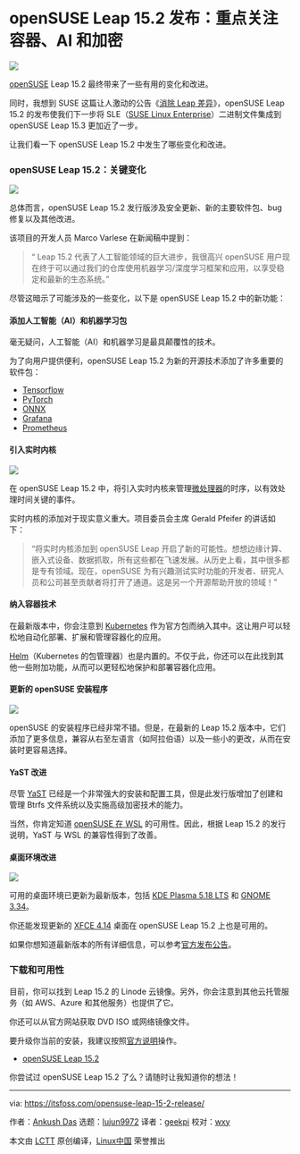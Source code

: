 [#]: collector: (lujun9972)
[#]: translator: (geekpi)
[#]: reviewer: (wxy)
[#]: publisher: (wxy)
[#]: url: (https://linux.cn/article-12425-1.html)
[#]: subject: (openSUSE Leap 15.2 Released With Focus on Containers, AI and Encryption)
[#]: via: (https://itsfoss.com/opensuse-leap-15-2-release/)
[#]: author: (Ankush Das https://itsfoss.com/author/ankush/)

openSUSE Leap 15.2 发布：重点关注容器、AI 和加密
======

![](https://img.linux.net.cn/data/attachment/album/202007/16/230428vklhwrzllll2eu82.jpg)

[openSUSE][1] Leap 15.2 最终带来了一些有用的变化和改进。

同时，我想到 SUSE 这篇让人激动的公告《[消除 Leap 差异][2]》，openSUSE Leap 15.2 的发布使我们下一步将 SLE（[SUSE Linux Enterprise][3]）二进制文件集成到 openSUSE Leap 15.3 更加近了一步。

让我们看一下 openSUSE Leap 15.2 中发生了哪些变化和改进。

### openSUSE Leap 15.2：关键变化

![][4]

总体而言，openSUSE Leap 15.2 发行版涉及安全更新、新的主要软件包、bug 修复以及其他改进。

该项目的开发人员 Marco Varlese 在新闻稿中提到：

>“ Leap 15.2 代表了人工智能领域的巨大进步，我很高兴 openSUSE 用户现在终于可以通过我们的仓库使用机器学习/深度学习框架和应用，以享受稳定和最新的生态系统。”

尽管这暗示了可能涉及的一些变化，以下是 openSUSE Leap 15.2 中的新功能：

#### 添加人工智能（AI）和机器学习包

毫无疑问，人工智能（AI）和机器学习是最具颠覆性的技术。

为了向用户提供便利，openSUSE Leap 15.2 为新的开源技术添加了许多重要的软件包：

  * [Tensorflow][5]
  * [PyTorch][6]
  * [ONNX][7]
  * [Grafana][8]
  * [Prometheus][9]

#### 引入实时内核

![][10]

在 openSUSE Leap 15.2 中，将引入实时内核来管理[微处理器][11]的时序，以有效处理时间关键的事件。

实时内核的添加对于现实意义重大。项目委员会主席 Gerald Pfeifer 的讲话如下：

>“将实时内核添加到 openSUSE Leap 开启了新的可能性。想想边缘计算、嵌入式设备、数据抓取，所有这些都在飞速发展。从历史上看，其中很多都是专有领域。现在，openSUSE 为有兴趣测试实时功能的开发者、研究人员和公司甚至贡献者将打开了通道。这是另一个开源帮助开放的领域！”

#### 纳入容器技术

在最新版本中，你会注意到 [Kubernetes][12] 作为官方包而纳入其中。这让用户可以轻松地自动化部署、扩展和管理容器化的应用。

[Helm][13]（Kubernetes 的包管理器）也是内置的。不仅于此，你还可以在此找到其他一些附加功能，从而可以更轻松地保护和部署容器化应用。

#### 更新的 openSUSE 安装程序

![][14]

openSUSE 的安装程序已经非常不错。但是，在最新的 Leap 15.2 版本中，它们添加了更多信息，兼容从右至左语言（如阿拉伯语）以及一些小的更改，从而在安装时更容易选择。

#### YaST 改进

尽管 [YaST][15] 已经是一个非常强大的安装和配置工具，但是此发行版增加了创建和管理 Btrfs 文件系统以及实施高级加密技术的能力。

当然，你肯定知道 [openSUSE 在 WSL][16] 的可用性。因此，根据 Leap 15.2 的发行说明，YaST 与 WSL 的兼容性得到了改善。

#### 桌面环境改进

![][17]

可用的桌面环境已更新为最新版本，包括 [KDE Plasma 5.18 LTS][18] 和 [GNOME 3.34][19]。

你还能发现更新的 [XFCE 4.14][20] 桌面在 openSUSE Leap 15.2 上也是可用的。

如果你想知道最新版本的所有详细信息，可以参考[官方发布公告][21]。

### 下载和可用性

目前，你可以找到 Leap 15.2 的 Linode 云镜像。另外，你会注意到其他云托管服务（如 AWS、Azure 和其他服务）也提供了它。

你还可以从官方网站获取 DVD ISO 或网络镜像文件。

要升级你当前的安装，我建议按照[官方说明][22]操作。

- [openSUSE Leap 15.2][23]

你尝试过 openSUSE Leap 15.2 了么？请随时让我知道你的想法！

--------------------------------------------------------------------------------

via: https://itsfoss.com/opensuse-leap-15-2-release/

作者：[Ankush Das][a]
选题：[lujun9972][b]
译者：[geekpi](https://github.com/geekpi)
校对：[wxy](https://github.com/wxy)

本文由 [LCTT](https://github.com/LCTT/TranslateProject) 原创编译，[Linux中国](https://linux.cn/) 荣誉推出

[a]: https://itsfoss.com/author/ankush/
[b]: https://github.com/lujun9972
[1]: https://www.opensuse.org/
[2]: https://www.suse.com/c/sle-15-sp2-schedule-and-closing-the-opensuse-leap-gap/
[3]: https://www.suse.com/
[4]: https://i2.wp.com/itsfoss.com/wp-content/uploads/2020/07/opensuse-leap-15-2-gnome.png?ssl=1
[5]: https://www.tensorflow.org
[6]: https://pytorch.org
[7]: https://onnx.ai
[8]: https://grafana.com
[9]: https://prometheus.io/docs/introduction/overview/
[10]: https://i0.wp.com/itsfoss.com/wp-content/uploads/2020/07/opensuse-leap-15-2-terminal.png?ssl=1
[11]: https://en.wikipedia.org/wiki/Microprocessor
[12]: https://kubernetes.io
[13]: https://helm.sh
[14]: https://i2.wp.com/itsfoss.com/wp-content/uploads/2020/07/opensuse-leap-15-2.png?ssl=1
[15]: https://yast.opensuse.org/
[16]: https://itsfoss.com/opensuse-bash-on-windows/
[17]: https://i1.wp.com/itsfoss.com/wp-content/uploads/2020/07/opensue-leap-15-2-kde.png?ssl=1
[18]: https://itsfoss.com/kde-plasma-5-18-release/
[19]: https://itsfoss.com/gnome-3-34-release/
[20]: https://www.xfce.org/about/news/?post=1565568000
[21]: https://en.opensuse.org/Release_announcement_15.2
[22]: https://en.opensuse.org/SDB:System_upgrade
[23]: https://software.opensuse.org/distributions/leap
